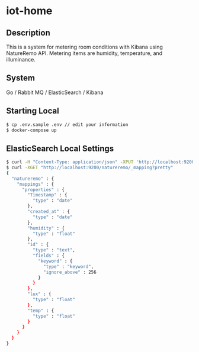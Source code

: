 # iot-home

## Description

This is a system for metering room conditions with Kibana using NatureRemo API.
Metering items are humidity, temperature, and illuminance.

## System

Go / Rabbit MQ / ElasticSearch / Kibana

## Starting Local

```bash
$ cp .env.sample .env // edit your information
$ docker-compose up
```

## ElasticSearch Local Settings

```bash
$ curl -H "Content-Type: application/json" -XPUT 'http://localhost:9200/natureremo' -d @datastore/mapping.json
$ curl -XGET "http://localhost:9200/natureremo/_mapping?pretty"
{
  "natureremo" : {
    "mappings" : {
      "properties" : {
        "Timestamp" : {
          "type" : "date"
        },
        "created_at" : {
          "type" : "date"
        },
        "humidity" : {
          "type" : "float"
        },
        "id" : {
          "type" : "text",
          "fields" : {
            "keyword" : {
              "type" : "keyword",
              "ignore_above" : 256
            }
          }
        },
        "lux" : {
          "type" : "float"
        },
        "temp" : {
          "type" : "float"
        }
      }
    }
  }
}
```